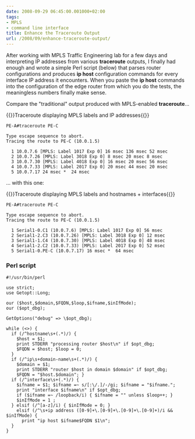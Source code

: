```yaml
---
date: 2008-09-29 06:45:00.001000+02:00
tags:
- MPLS
- command line interface
title: Enhance the Traceroute Output
url: /2008/09/enhance-traceroute-output/
---
```

After working with MPLS Traffic Engineering lab for a few days and interpreting IP addresses from various **traceroute** outputs, I finally had enough and wrote a simple Perl script (below) that parses router configurations and produces **ip host** configuration commands for every interface IP address it encounters. When you paste the **ip host** commands into the configuration of the edge router from which you do the tests, the meaningless numbers finally make sense.
<!--more-->
Compare the "traditional" output produced with MPLS-enabled **traceroute**...

{{<cc>}}Traceroute displaying MPLS labels and IP addresses{{</cc>}}
``` {.code}
PE-A#traceroute PE-C

Type escape sequence to abort.
Tracing the route to PE-C (10.0.1.5)

  1 10.0.7.6 [MPLS: Label 1017 Exp 0] 16 msec 136 msec 52 msec
  2 10.0.7.26 [MPLS: Label 3018 Exp 0] 8 msec 20 msec 8 msec
  3 10.0.7.30 [MPLS: Label 4018 Exp 0] 16 msec 20 msec 56 msec
  4 10.0.7.33 [MPLS: Label 2017 Exp 0] 20 msec 44 msec 20 msec
  5 10.0.7.17 24 msec *  24 msec
```

... with this one:

{{<cc>}}Traceroute displaying MPLS labels and hostnames + interfaces{{</cc>}}
``` {.code}
PE-A#traceroute PE-C

Type escape sequence to abort.
Tracing the route to PE-C (10.0.1.5)

  1 Serial1-0.C1 (10.0.7.6) [MPLS: Label 1017 Exp 0] 56 msec
  2 Serial1-2.C3 (10.0.7.26) [MPLS: Label 3018 Exp 0] 12 msec
  3 Serial1-1.C4 (10.0.7.30) [MPLS: Label 4018 Exp 0] 48 msec
  4 Serial1-2.C2 (10.0.7.33) [MPLS: Label 2017 Exp 0] 52 msec
  5 Serial1-0.PE-C (10.0.7.17) 16 msec *  64 msec
```

### Perl script

```
#!/usr/bin/perl

use strict;
use Getopt::Long;

our ($host,$domain,$FQDN,$loop,$ifname,$inIfMode);
our ($opt_dbg);

GetOptions("debug" => \$opt_dbg);

while (<>) {
  if (/^hostname\s+(.*)/) { 
    $host = $1; 
    print STDERR "processing router $host\n" if $opt_dbg; 
    $FQDN = $host; $loop = 0; 
  }
  if (/^ip\s+domain-name\s+(.*)/) { 
    $domain = $1; 
    print STDERR "router $host in domain $domain" if $opt_dbg; 
    $FQDN = "$host.$domain"; }
  if (/^interface\s+(.*)/) { 
    $ifname = $1; $ifname =~ s/[:\/.]/-/gi; $ifname = "$ifname.";
    print "interface $ifname\n" if $opt_dbg; 
    if ($ifname =~ /loopback/i) { $ifname = "" unless $loop++; }
    $inIfMode = 1 ;
  } elsif (/^[a-z]/i) { $inIfMode = 0; }
    elsif (/^\s+ip address ([0-9]+\.[0-9]+\.[0-9]+\.[0-9]+)/i && $inIfMode) { 
      print "ip host $ifname$FQDN $1\n"; 
  }
}